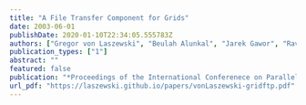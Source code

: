 ```yaml
---
title: "A File Transfer Component for Grids"
date: 2003-06-01
publishDate: 2020-01-10T22:34:05.555783Z
authors: ["Gregor von Laszewski", "Beulah Alunkal", "Jarek Gawor", "Ravi Madhuri", "Pawel Plaszczak", "Xian-He Sun"]
publication_types: ["1"]
abstract: ""
featured: false
publication: "*Proceedings of the International Conferenece on Parallel and Distributed Processing Techniques and Applications*"
url_pdf: "https://laszewski.github.io/papers/vonLaszewski-gridftp.pdf"
---
```


